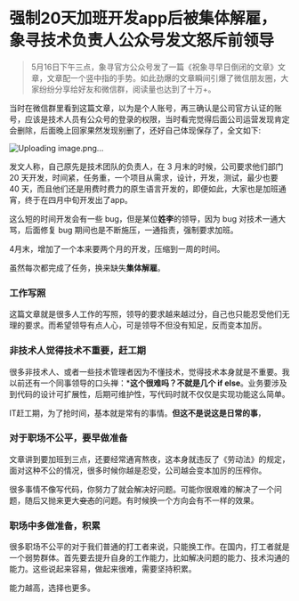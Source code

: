 # 强制20天加班开发app后被集体解雇，象寻技术负责人公众号发文怒斥前领导

> 5月16日下午三点，象寻官方公众号发了一篇《祝象寻早日倒闭的文章》文章，文章配一个竖中指的手势。如此劲爆的文章瞬间引爆了微信朋友圈，大家纷纷分享给好友和微信群，阅读量也达到了十万+。

当时在微信群里看到这篇文章，以为是个人账号，再三确认是公司官方认证的账号，应该是技术人员有公众号的登录的权限，当时看完觉得后面公司运营发现肯定会删除，后面晚上回家果然发现别删了，还好自己体现保存了，全文如下:

![Uploading image.png…]()

发文人称，自己原先是技术团队的负责人，在 3 月末的时候，公司要求他们部门 20 天开发，时间紧，任务重，一个项目从需求，设计，开发，测试，最少也要 40 天，而且他们还是用费时费力的原生语言开发的，即便如此，大家也是加班通宵，终于在四月中旬开发出了app。

这么短的时间开发会有一些 bug，但是某位**姓李**的领导，因为 bug 对技术一通大骂，后面修复 bug 期间也是不断施压，一通指责，强制要求加班。

4月末，增加了一个本来要两个月的开发，压缩到一周的时间。

虽然每次都完成了任务，换来缺失**集体解雇**。

### 工作写照

这篇文章就是很多人工作的写照，领导的要求越来越过分，自己也只能忍受他们无理的要求。而希望领导有点人心，可是领导不但没有知足，反而变本加厉。

### 非技术人觉得技术不重要，赶工期

很多非技术人、或者一些技术管理者因为不懂技术，觉得技术本身就是不重要。我以前还有一个同事领导的口头禅：***这个很难吗？不就是几个 if else**。业务要涉及到代码的设计可扩展性，后期可维护性，写代码时就不仅仅是实现功能这么简单。

IT赶工期，为了抢时间，基本就是常有的事情。**但这不是说这是日常的事**，

### 对于职场不公平，要早做准备

文章讲到要加班到三点，还要经常通宵熬夜，这本身就违反了《劳动法》的规定，面对这种不公的情况，很多时候你越是忍受，公司越会变本加厉的压榨你。

很多事情不像写代码，你努力了就会解决好问题。可能你很艰难的解决了一个问题，随后又抛来更大~~变态~~的问题。有时候换一个方向会有不一样的效果。

### 职场中多做准备，积累

很多职场不公平的对于我们普通的打工者来说，只能换工作。在国内，打工者就是一个弱势群体。首先要去提升自身的工作能力，比如解决问题的能力、技术沟通的能力。这些说起来容易，做起来很难，需要坚持积累。

能力越高，选择也更多。


